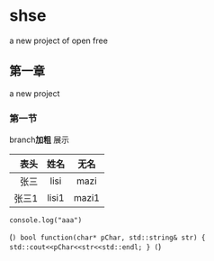# shse
a new project of open free

## 第一章
a new project 

### 第一节
branch**加粗** 展示


表头 | 姓名 | 无名
--:|:--:|:--:
张三 | lisi | mazi
张三1 | lisi1 | mazi1
 
`console.log("aaa")`

(```)
bool function(char* pChar, std::string& str)
{
  std::cout<<pChar<<str<<std::endl;
}
(```)
